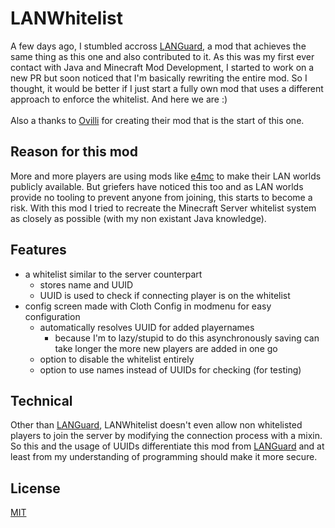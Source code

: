 # LANWhitelist

A few days ago, I stumbled accross [LANGuard](https://github.com/Ovilli/LANGuard),
a mod that achieves the same thing as this one and also contributed to it.
As this was my first ever contact with Java and Minecraft Mod Development,
I started to work on a new PR but soon noticed that I'm basically rewriting the entire mod.
So I thought, it would be better if I just start a fully own mod that uses a different approach to enforce the whitelist.
And here we are :)
<br>
<br>
Also a thanks to [Ovilli](https://github.com/Ovilli) for creating their mod that is the start of this one.

## Reason for this mod

More and more players are using mods like [e4mc](https://github.com/vgskye/e4mc-minecraft-architectury/) to make their LAN worlds publicly available.
But griefers have noticed this too and as LAN worlds provide no tooling to prevent anyone from joining, this starts to become a risk.
With this mod I tried to recreate the Minecraft Server whitelist system as closely as possible (with my non existant Java knowledge).

## Features

- a whitelist similar to the server counterpart
    - stores name and UUID
    - UUID is used to check if connecting player is on the whitelist
- config screen made with Cloth Config in modmenu for easy configuration
    - automatically resolves UUID for added playernames
        - because I'm to lazy/stupid to do this asynchronously saving can take longer the more new players are added in one go
    - option to disable the whitelist entirely
    - option to use names instead of UUIDs for checking (for testing)

## Technical

Other than [LANGuard](https://github.com/Ovilli/LANGuard), LANWhitelist doesn't even allow non whitelisted
players to join the server by modifying the connection process with a mixin.
So this and the usage of UUIDs differentiate this mod from [LANGuard](https://github.com/Ovilli/LANGuard)
and at least from my understanding of programming should make it more secure.

## License

[MIT](LICENSE)
